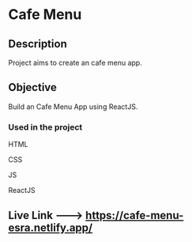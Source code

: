 
# Cafe Menu

## Description

Project aims to create an cafe menu app.

## Objective

Build an Cafe Menu App using ReactJS.

### Used in the project
HTML

CSS

JS

ReactJS


## Live Link ---> https://cafe-menu-esra.netlify.app/
